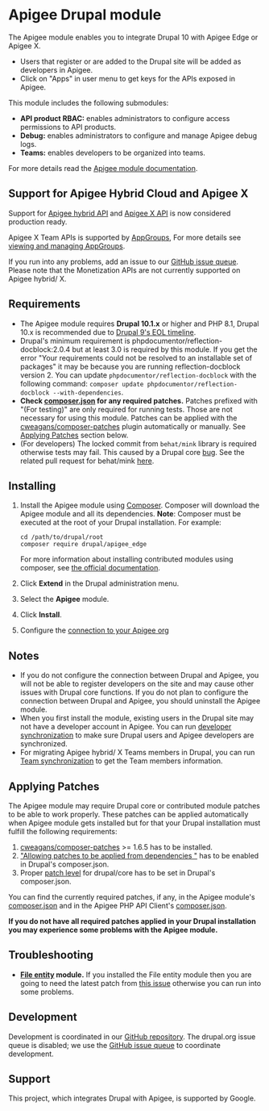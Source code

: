 # Apigee Drupal module

The Apigee module enables you to integrate Drupal 10 with Apigee Edge or Apigee X.

* Users that register or are added to the Drupal site will be added as developers in Apigee.
* Click on "Apps" in user menu to get keys for the APIs exposed in Apigee.

This module includes the following submodules:
* __API product RBAC:__ enables administrators to configure access permissions to API products.
* __Debug:__ enables administrators to configure and manage Apigee debug logs.
* __Teams:__ enables developers to be organized into teams.

For more details read the [Apigee module documentation](https://www.drupal.org/docs/contributed-modules/apigee-edge).

## Support for Apigee Hybrid Cloud and Apigee X

Support for [Apigee hybrid API](https://docs.apigee.com/hybrid/reference-overview) and [Apigee X API](https://cloud.google.com/apigee/docs/) is now considered production ready.

Apigee X Team APIs is supported by [AppGroups](https://cloud.google.com/apigee/docs/api-platform/publish/organizing-client-app-ownership#appgroup-settings), For more details see [viewing and managing AppGroups](https://cloud.google.com/apigee/docs/api-platform/publish/organizing-client-app-ownership#viewing-and-managing-appgroups).

If you run into any problems, add an issue to our [GitHub issue queue](https://github.com/apigee/apigee-edge-drupal/issues).
Please note that the Monetization APIs are not currently supported on Apigee hybrid/ X.


## Requirements

* The Apigee module requires **Drupal 10.1.x** or higher and PHP 8.1, Drupal 10.x is recommended due to [Drupal 9's EOL timeline](https://www.drupal.org/docs/understanding-drupal/drupal-9-release-date-and-what-it-means/how-long-will-drupal-9-be-supported#s-drupal-9-support-will-end-in-november-2023).
* Drupal's minimum requirement is phpdocumentor/reflection-docblock:2.0.4 but at least 3.0 is required by this module. If you get the error  "Your requirements could not be resolved to an installable set of packages" it may be because you are running reflection-docblock version 2. You can update `phpdocumentor/reflection-docblock` with the following command: `composer update phpdocumentor/reflection-docblock --with-dependencies`.
* **Check [composer.json](https://github.com/apigee/apigee-edge-drupal/blob/3.x/composer.json) for any required patches.** Patches prefixed with "(For testing)" are only required for running tests. Those are not necessary for using this module. Patches can be applied with the [cweagans/composer-patches](https://packagist.org/packages/cweagans/composer-patches) plugin automatically or manually. See [Applying Patches](#applying-patches) section below.
* (For developers) The locked commit from `behat/mink` library is required otherwise tests may fail. This caused by a Drupal core [bug](https://www.drupal.org/project/drupal/issues/2956279). See the related pull request for behat/mink [here](https://github.com/minkphp/Mink/pull/760).

## Installing

1. Install the Apigee module using [Composer](https://getcomposer.org/).
  Composer will download the Apigee module and all its dependencies.
  **Note**: Composer must be executed at the root of your Drupal installation.
  For example:
   ```
   cd /path/to/drupal/root
   composer require drupal/apigee_edge
   ```

    For more information about installing contributed modules using composer, see [the official documentation](https://www.drupal.org/docs/develop/using-composer/using-composer-to-manage-drupal-site-dependencies#managing-contributed).
2. Click **Extend** in the Drupal administration menu.
3. Select the **Apigee** module.
4. Click **Install**.
5. Configure the [connection to your Apigee org](https://www.drupal.org/docs/contributed-modules/apigee-edge/configure-the-connection-to-apigee)

## Notes

* If you do not configure the connection between Drupal and Apigee, you will not be able to register developers on
  the site and may cause other issues with Drupal core functions. If you do not plan to configure the connection between
  Drupal and Apigee, you should uninstall the Apigee module.
* When you first install the module, existing users in the Drupal site may not have a developer account in Apigee.
  You can run [developer synchronization](https://www.drupal.org/docs/contributed-modules/apigee-edge/synchronize-developers-with-apigee-edge)
  to make sure Drupal users and Apigee developers are synchronized.
* For migrating Apigee hybrid/ X Teams members in Drupal, you can run [Team synchronization](https://www.drupal.org/docs/contributed-modules/apigee-edge/synchronize-team-with-apigee-edge) to get the Team members information.

## Applying Patches

The Apigee module may require Drupal core or contributed module patches to be able to work properly. These patches
can be applied automatically when Apigee module gets installed but for that your Drupal installation must fulfill
the following requirements:

1. [cweagans/composer-patches](https://packagist.org/packages/cweagans/composer-patches) >= 1.6.5 has to be installed.
2. ["Allowing patches to be applied from dependencies
"](https://github.com/cweagans/composer-patches/tree/1.6.5#allowing-patches-to-be-applied-from-dependencies)
has to be enabled in Drupal's composer.json.
3. Proper [patch level](https://github.com/cweagans/composer-patches/pull/101#issue-104810467)
for drupal/core has to be set in Drupal's composer.json.

You can find the currently required patches, if any, in the Apigee module's [composer.json](https://github.com/apigee/apigee-edge-drupal/blob/3.x/composer.json)
and in the Apigee PHP API Client's [composer.json](https://github.com/apigee/apigee-client-php/blob/3.x/composer.json).

**If you do not have all required patches applied in your Drupal installation you may experience some problems with the
Apigee module.**

## Troubleshooting

* **[File entity](https://www.drupal.org/project/file_entity) module.** If you installed the File entity module then you are going to need the latest patch from [this issue](https://www.drupal.org/project/file_entity/issues/2977747) otherwise you can run into some problems.

## Development

Development is coordinated in our [GitHub repository](https://github.com/apigee/apigee-edge-drupal). The drupal.org issue queue is disabled; we use the [GitHub issue queue](https://github.com/apigee/apigee-edge-drupal/issues) to coordinate development.

## Support

This project, which integrates Drupal with Apigee, is supported by Google.
